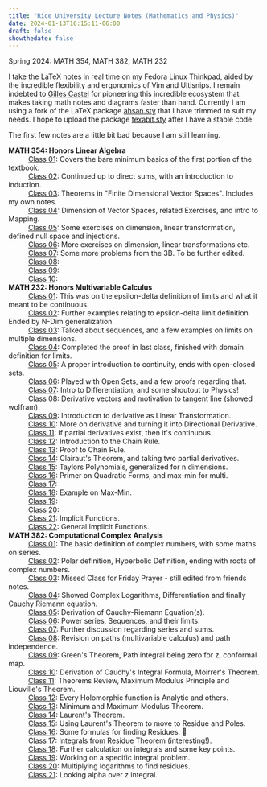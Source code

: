 ```yaml
---
title: "Rice University Lecture Notes (Mathematics and Physics)"
date: 2024-01-13T16:15:11-06:00
draft: false
showthedate: false
---
```

Spring 2024: MATH 354, MATH 382, MATH 232
<!--more-->

I take the LaTeX notes in real time on my Fedora Linux Thinkpad, aided by the incredible flexibility and ergonomics of Vim and Ultisnips. I remain indebted to [Gilles Castel](https://castel.dev) for pioneering this incredible ecosystem that makes taking math notes and diagrams faster than hand. Currently I am using a fork of the LaTeX package [ahsan.sty](https://github.com/AnglyPascal/sty) that I have trimmed to suit my needs. I hope to upload the package [texabit.sty](https://www.youtube.com/watch?v=dQw4w9WgXcQ) after I have a stable code.

The first few notes are a little bit bad because I am still learning.

**MATH 354: Honors Linear Algebra**
\
&nbsp;&nbsp;&nbsp;&nbsp;&nbsp;&nbsp;&nbsp;&nbsp;&nbsp;&nbsp;[Class 01](/math354/class01.pdf): Covers the bare minimum basics of the first portion of the textbook.\
&nbsp;&nbsp;&nbsp;&nbsp;&nbsp;&nbsp;&nbsp;&nbsp;&nbsp;&nbsp;[Class 02](/math354/class02.pdf): Continued up to direct sums, with an introduction to induction.\
&nbsp;&nbsp;&nbsp;&nbsp;&nbsp;&nbsp;&nbsp;&nbsp;&nbsp;&nbsp;[Class 03](/math354/class03.pdf): Theorems in "Finite Dimensional Vector Spaces". Includes my own notes. \
&nbsp;&nbsp;&nbsp;&nbsp;&nbsp;&nbsp;&nbsp;&nbsp;&nbsp;&nbsp;[Class 04](/math354/class04.pdf): Dimension of Vector Spaces, related Exercises, and intro to Mapping.\
&nbsp;&nbsp;&nbsp;&nbsp;&nbsp;&nbsp;&nbsp;&nbsp;&nbsp;&nbsp;[Class 05](/math354/class05.pdf): Some exercises on dimension, linear transformation, defined null space and injections. \
&nbsp;&nbsp;&nbsp;&nbsp;&nbsp;&nbsp;&nbsp;&nbsp;&nbsp;&nbsp;[Class 06](/math354/class06.pdf): More exercises on dimension, linear transformations etc.\
&nbsp;&nbsp;&nbsp;&nbsp;&nbsp;&nbsp;&nbsp;&nbsp;&nbsp;&nbsp;[Class 07](/math354/class07.pdf): Some more problems from the 3B. To be further edited.    
&nbsp;&nbsp;&nbsp;&nbsp;&nbsp;&nbsp;&nbsp;&nbsp;&nbsp;&nbsp;[Class 08](/math354/class08.pdf):    
&nbsp;&nbsp;&nbsp;&nbsp;&nbsp;&nbsp;&nbsp;&nbsp;&nbsp;&nbsp;[Class 09](/math354/class09.pdf):    
&nbsp;&nbsp;&nbsp;&nbsp;&nbsp;&nbsp;&nbsp;&nbsp;&nbsp;&nbsp;[Class 10](/math354/class10.pdf):    
**MATH 232: Honors Multivariable Calculus**
\
&nbsp;&nbsp;&nbsp;&nbsp;&nbsp;&nbsp;&nbsp;&nbsp;&nbsp;&nbsp;[Class 01](/math232/class01.pdf): This was on the epsilon-delta definition of limits and what it meant to be continuous.\
&nbsp;&nbsp;&nbsp;&nbsp;&nbsp;&nbsp;&nbsp;&nbsp;&nbsp;&nbsp;[Class 02](/math232/class02.pdf): Further examples relating to epsilon-delta limit definition. Ended by N-Dim generalization.\
&nbsp;&nbsp;&nbsp;&nbsp;&nbsp;&nbsp;&nbsp;&nbsp;&nbsp;&nbsp;[Class 03](/math232/class03.pdf): Talked about sequences, and a few examples on limits on multiple dimensions.\
&nbsp;&nbsp;&nbsp;&nbsp;&nbsp;&nbsp;&nbsp;&nbsp;&nbsp;&nbsp;[Class 04](/math232/class04.pdf): Completed the proof in last class, finished with domain definition for limits.\
&nbsp;&nbsp;&nbsp;&nbsp;&nbsp;&nbsp;&nbsp;&nbsp;&nbsp;&nbsp;[Class 05](/math232/class05.pdf): A proper introduction to continuity, ends with open-closed sets.\
&nbsp;&nbsp;&nbsp;&nbsp;&nbsp;&nbsp;&nbsp;&nbsp;&nbsp;&nbsp;[Class 06](/math232/class06.pdf): Played with Open Sets, and a few proofs regarding that.\
&nbsp;&nbsp;&nbsp;&nbsp;&nbsp;&nbsp;&nbsp;&nbsp;&nbsp;&nbsp;[Class 07](/math232/class07.pdf): Intro to Differentiation, and some shoutout to Physics! \
&nbsp;&nbsp;&nbsp;&nbsp;&nbsp;&nbsp;&nbsp;&nbsp;&nbsp;&nbsp;[Class 08](/math232/class08.pdf): Derivative vectors and motivation to tangent line (showed wolfram). \
&nbsp;&nbsp;&nbsp;&nbsp;&nbsp;&nbsp;&nbsp;&nbsp;&nbsp;&nbsp;[Class 09](/math232/class09.pdf): Introduction to derivative as Linear Transformation. \
&nbsp;&nbsp;&nbsp;&nbsp;&nbsp;&nbsp;&nbsp;&nbsp;&nbsp;&nbsp;[Class 10](/math232/class10.pdf): More on derivative and turning it into Directional Derivative. \
&nbsp;&nbsp;&nbsp;&nbsp;&nbsp;&nbsp;&nbsp;&nbsp;&nbsp;&nbsp;[Class 11](/math232/class11.pdf): If partial derivatives exist, then it's continuous. \
&nbsp;&nbsp;&nbsp;&nbsp;&nbsp;&nbsp;&nbsp;&nbsp;&nbsp;&nbsp;[Class 12](/math232/class12.pdf): Introduction to the Chain Rule.  
&nbsp;&nbsp;&nbsp;&nbsp;&nbsp;&nbsp;&nbsp;&nbsp;&nbsp;&nbsp;[Class 13](/math232/class13.pdf): Proof to Chain Rule.   
&nbsp;&nbsp;&nbsp;&nbsp;&nbsp;&nbsp;&nbsp;&nbsp;&nbsp;&nbsp;[Class 14](/math232/class14.pdf): Clairaut's Theorem, and taking two partial derivatives.   
&nbsp;&nbsp;&nbsp;&nbsp;&nbsp;&nbsp;&nbsp;&nbsp;&nbsp;&nbsp;[Class 15](/math232/class15.pdf): Taylors Polynomials, generalized for n dimensions.     
&nbsp;&nbsp;&nbsp;&nbsp;&nbsp;&nbsp;&nbsp;&nbsp;&nbsp;&nbsp;[Class 16](/math232/class16.pdf): Primer on Quadratic Forms, and max-min for multi.      
&nbsp;&nbsp;&nbsp;&nbsp;&nbsp;&nbsp;&nbsp;&nbsp;&nbsp;&nbsp;[Class 17](/math232/class17.pdf):        
&nbsp;&nbsp;&nbsp;&nbsp;&nbsp;&nbsp;&nbsp;&nbsp;&nbsp;&nbsp;[Class 18](/math232/class18.pdf): Example on Max-Min.       
&nbsp;&nbsp;&nbsp;&nbsp;&nbsp;&nbsp;&nbsp;&nbsp;&nbsp;&nbsp;[Class 19](/math232/class19.pdf):        
&nbsp;&nbsp;&nbsp;&nbsp;&nbsp;&nbsp;&nbsp;&nbsp;&nbsp;&nbsp;[Class 20](/math232/class20.pdf):       
&nbsp;&nbsp;&nbsp;&nbsp;&nbsp;&nbsp;&nbsp;&nbsp;&nbsp;&nbsp;[Class 21](/math232/class21.pdf): Implicit Functions.       
&nbsp;&nbsp;&nbsp;&nbsp;&nbsp;&nbsp;&nbsp;&nbsp;&nbsp;&nbsp;[Class 22](/math232/class22.pdf): General Implicit Functions.       
**MATH 382: Computational Complex Analysis**
\
&nbsp;&nbsp;&nbsp;&nbsp;&nbsp;&nbsp;&nbsp;&nbsp;&nbsp;&nbsp;[Class 01](/math382/class01.pdf): The basic definition of complex numbers, with some maths on series.\
&nbsp;&nbsp;&nbsp;&nbsp;&nbsp;&nbsp;&nbsp;&nbsp;&nbsp;&nbsp;[Class 02](/math382/class02.pdf): Polar definition, Hyperbolic Definition, ending with roots of complex numbers.\
&nbsp;&nbsp;&nbsp;&nbsp;&nbsp;&nbsp;&nbsp;&nbsp;&nbsp;&nbsp;[Class 03](/math382/class03.pdf): Missed Class for Friday Prayer - still edited from friends notes.\
&nbsp;&nbsp;&nbsp;&nbsp;&nbsp;&nbsp;&nbsp;&nbsp;&nbsp;&nbsp;[Class 04](/math382/class04.pdf): Showed Complex Logarithms, Differentiation and finally Cauchy Riemann equation.\
&nbsp;&nbsp;&nbsp;&nbsp;&nbsp;&nbsp;&nbsp;&nbsp;&nbsp;&nbsp;[Class 05](/math382/class05.pdf): Derivation of Cauchy-Riemann Equation(s). \
&nbsp;&nbsp;&nbsp;&nbsp;&nbsp;&nbsp;&nbsp;&nbsp;&nbsp;&nbsp;[Class 06](/math382/class06.pdf): Power series, Sequences, and their limits.\
&nbsp;&nbsp;&nbsp;&nbsp;&nbsp;&nbsp;&nbsp;&nbsp;&nbsp;&nbsp;[Class 07](/math382/class07.pdf): Further discussion regarding series and sums.\
&nbsp;&nbsp;&nbsp;&nbsp;&nbsp;&nbsp;&nbsp;&nbsp;&nbsp;&nbsp;[Class 08](/math382/class08.pdf): Revision on paths (multivariable calculus) and path independence.\
&nbsp;&nbsp;&nbsp;&nbsp;&nbsp;&nbsp;&nbsp;&nbsp;&nbsp;&nbsp;[Class 09](/math382/class09.pdf): Green's Theorem, Path integral being zero for z, conformal map.  \
&nbsp;&nbsp;&nbsp;&nbsp;&nbsp;&nbsp;&nbsp;&nbsp;&nbsp;&nbsp;[Class 10](/math382/class10.pdf): Derivation of Cauchy's Integral Formula, Moirrer's Theorem. \
&nbsp;&nbsp;&nbsp;&nbsp;&nbsp;&nbsp;&nbsp;&nbsp;&nbsp;&nbsp;[Class 11](/math382/class11.pdf): Theorems Review, Maximum Modulus Principle and Liouville's Theorem. \
&nbsp;&nbsp;&nbsp;&nbsp;&nbsp;&nbsp;&nbsp;&nbsp;&nbsp;&nbsp;[Class 12](/math382/class12.pdf): Every Holomorphic function is Analytic and others. \
&nbsp;&nbsp;&nbsp;&nbsp;&nbsp;&nbsp;&nbsp;&nbsp;&nbsp;&nbsp;[Class 13](/math382/class13.pdf): Minimum and Maximum Modulus Theorem.   
&nbsp;&nbsp;&nbsp;&nbsp;&nbsp;&nbsp;&nbsp;&nbsp;&nbsp;&nbsp;[Class 14](/math382/class14.pdf): Laurent's Theorem.   
&nbsp;&nbsp;&nbsp;&nbsp;&nbsp;&nbsp;&nbsp;&nbsp;&nbsp;&nbsp;[Class 15](/math382/class15.pdf): Using Laurent's Theorem to move to Residue and Poles.   
&nbsp;&nbsp;&nbsp;&nbsp;&nbsp;&nbsp;&nbsp;&nbsp;&nbsp;&nbsp;[Class 16](/math382/class16.pdf): Some formulas for finding Residues.     
&nbsp;&nbsp;&nbsp;&nbsp;&nbsp;&nbsp;&nbsp;&nbsp;&nbsp;&nbsp;[Class 17](/math382/class17.pdf): Integrals from Residue Theorem (interesting!).    
&nbsp;&nbsp;&nbsp;&nbsp;&nbsp;&nbsp;&nbsp;&nbsp;&nbsp;&nbsp;[Class 18](/math382/class18.pdf): Further calculation on integrals and some key points.     
&nbsp;&nbsp;&nbsp;&nbsp;&nbsp;&nbsp;&nbsp;&nbsp;&nbsp;&nbsp;[Class 19](/math382/class19.pdf): Working on a specific integral problem.      
&nbsp;&nbsp;&nbsp;&nbsp;&nbsp;&nbsp;&nbsp;&nbsp;&nbsp;&nbsp;[Class 20](/math382/class20.pdf): Multiplying logarithms to find residues.      
&nbsp;&nbsp;&nbsp;&nbsp;&nbsp;&nbsp;&nbsp;&nbsp;&nbsp;&nbsp;[Class 21](/math382/class21.pdf): Looking alpha over z integral.      
